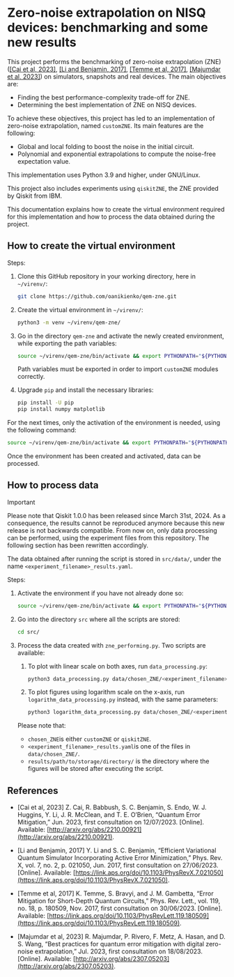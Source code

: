# Zero-noise extrapolation on NISQ devices: benchmarking and some new results 

This project performs the benchmarking of zero-noise extrapolation (ZNE) ([[Cai et al, 2023]](#1), [[Li and Benjamin, 2017]](#2), [[Temme et al, 2017]](#3), [[Majumdar et al, 2023]](#4)) on simulators, snapshots and real devices. The main objectives are:
- Finding the best performance-complexity trade-off for ZNE.
- Determining the best implementation of ZNE on NISQ devices.

To achieve these objectives, this project has led to an implementation of zero-noise extrapolation, named `customZNE`. Its main features are the following:
- Global and local folding to boost the noise in the initial circuit.
- Polynomial and exponential extrapolations to compute the noise-free expectation value.

This implementation uses Python 3.9 and higher, under GNU/Linux.

This project also includes experiments using `qiskitZNE`, the ZNE provided by Qiskit from IBM.

This documentation explains how to create the virtual environment required for this implementation and how to process the data obtained during the project.

## How to create the virtual environment

Steps:
1. Clone this GitHub repository in your working directory, here in `~/virenv/`:
	```bash
	git clone https://github.com/oanikienko/qem-zne.git
	```

2. Create the virtual environment in `~/virenv/`:
	```bash
	python3 -m venv ~/virenv/qem-zne/
	```

3. Go in the directory `qem-zne` and activate the newly created environment, while exporting the path variables:
	```bash
	source ~/virenv/qem-zne/bin/activate && export PYTHONPATH="${PYTHONPATH}:~/virenv/qem-zne/src:~/virenv/qem-zne/src/customZNE"
	```
	Path variables must be exported in order to import `customZNE` modules correctly.

4. Upgrade `pip` and install the necessary libraries:
	```bash
	pip install -U pip 
	pip install numpy matplotlib 
	```

For the next times, only the activation of the environment is needed, using the following command:
```bash
source ~/virenv/qem-zne/bin/activate && export PYTHONPATH="${PYTHONPATH}:~/virenv/qem-zne/src:~/virenv/qem-zne/src/customZNE"
```
Once the environment has been created and activated, data can be processed.

## How to process data

> [!IMPORTANT]
> Please note that Qiskit 1.0.0 has been released since March 31st, 2024. As a consequence, the results cannot be reproduced anymore because this new release is not backwards compatible.
> From now on, only data processing can be performed, using the experiment files from this repository. The following section has been rewritten accordingly.

The data obtained after running the script is stored in `src/data/`, under the name `<experiment_filename>_results.yaml`.


Steps:
1. Activate the environment if you have not already done so:
	```bash
	source ~/virenv/qem-zne/bin/activate && export PYTHONPATH="${PYTHONPATH}:~/virenv/qem-zne/src:~/virenv/qem-zne/src/customZNE"
	```

2. Go into the directory `src` where all the scripts are stored:
	```bash
	cd src/
	```

3. Process the data created with `zne_performing.py`. Two scripts are available:
	1. To plot with linear scale on both axes,  run `data_processing.py`:
		```bash
		python3 data_processing.py data/chosen_ZNE/<experiment_filename>_results.yaml results/path/to/storage/directory/
		```

	2. To plot figures using logarithm scale on the x-axis, run `logarithm_data_processing.py` instead, with the same parameters:
		```bash
		python3 logarithm_data_processing.py data/chosen_ZNE/<experiment_filename>_results.yaml results/path/to/storage/directory/
		```
	Please note that:
	- `chosen_ZNE`is either `customZNE` or `qiskitZNE`.
	- `<experiment_filename>_results.yaml`is one of the files in `data/chosen_ZNE/`.
	- `results/path/to/storage/directory/` is the directory where the figures will be stored after executing the script.

## References

- <a id="1">[Cai et al, 2023]</a> Z. Cai, R. Babbush, S. C. Benjamin, S. Endo, W. J. Huggins, Y. Li, J. R. McClean, and T. E. O’Brien, “Quantum Error Mitigation,” Jun.  2023, first consultation on 12/07/2023. [Online]. Available: [http://arxiv.org/abs/2210.00921](http://arxiv.org/abs/2210.00921).

- <a id="2">[Li and Benjamin, 2017]</a> Y. Li and S. C. Benjamin, “Efficient Variational Quantum Simulator Incorporating Active Error Minimization,” Phys. Rev. X, vol. 7, no. 2, p. 021050, Jun. 2017, first consultation on 27/06/2023. [Online]. Available: [https://link.aps.org/doi/10.1103/PhysRevX.7.021050](https://link.aps.org/doi/10.1103/PhysRevX.7.021050).

- <a id="3">[Temme et al, 2017]</a> K. Temme, S. Bravyi, and J. M. Gambetta, “Error Mitigation for Short-Depth Quantum Circuits,” Phys. Rev. Lett., vol. 119, no. 18, p.  180509, Nov. 2017, first consultation on 30/06/2023. [Online]. Available: [https://link.aps.org/doi/10.1103/PhysRevLett.119.180509](https://link.aps.org/doi/10.1103/PhysRevLett.119.180509).

- <a id="4">[Majumdar et al, 2023]</a> R. Majumdar, P. Rivero, F. Metz, A. Hasan, and D. S. Wang, “Best practices for quantum error mitigation with digital zero-noise extrapolation,” Jul. 2023, first consultation on 18/08/2023. [Online]. Available: [http://arxiv.org/abs/2307.05203](http://arxiv.org/abs/2307.05203).




